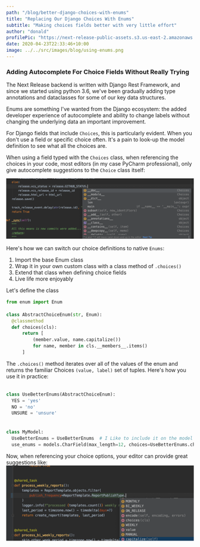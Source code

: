```yaml
---
path: "/blog/better-django-choices-with-enums"
title: "Replacing Our Django Choices With Enums"
subtitle: "Making choices fields better with very little effort"
author: "donald"
profilePic: "https://next-release-public-assets.s3.us-east-2.amazonaws.com/donald_profile_pic.jpeg"
date: 2020-04-23T22:33:46+10:00
image: ../../src/images/blog/using-enums.png
---
```


### Adding Autocomplete For Choice Fields Without Really Trying

The Next Release backend is written with Django Rest Framework, and since we started using
python 3.6, we've been gradually adding type annotations and dataclasses for some of our key data structures.

Enums are something I've wanted from the Django ecosystem: the added developer experience of autocomplete and ability
to change labels without changing the underlying data an important improvement.

For Django fields that include `Choices`, this is particularly evident. When you don't use a field or specific
choice often. It's a pain to look-up the model definition to see what all the choices are.

When using a field typed with the `Choices` class, when referencing the choices in your code, most editors (in my case PyCharm
professional), only give autocomplete suggestions to the `Choice` class itself:

![When using choices autocomplete is not good](../../src/images/blog/using-choices.png)

Here's how we can switch our choice definitions to native `Enums`:

1. Import the base Enum class
2. Wrap it in your own custom class with a class method of `.choices()`
3. Extend that class when defining choice fields
4. Live life more enjoyably

Let's define the class

```python
from enum import Enum

class AbstractChoiceEnum(str, Enum):
  @classmethod
  def choices(cls):
      return [
          (member.value, name.capitalize())
          for name, member in cls.__members__.items()
      ]
```

The `.choices()` method iterates over all of the values of the enum and returns the familiar Choices `(value, label)` set of tuples.
Here's how you use it in practice:

```python

class UseBetterEnums(AbstractChoiceEnum):
  YES = 'yes'
  NO = 'no'
  UNSURE = 'unsure'


class MyModel:
  UseBetterEnums = UseBetterEnums  # I Like to include it on the model for easy reference
  use_enums = models.CharField(max_length=12, choices=UseBetterEnums.choices())

```

Now, when referencing your choice options, your editor can provide great suggestions like:
![Using Enums provide awesome suggestions](../../src/images/blog/using-enums.png)
